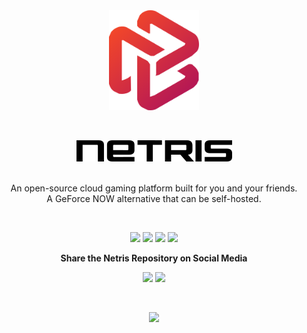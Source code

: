 <div align="center">
<div>

<img height="160" src="/assets/logo.png">

</div>

&nbsp;
&nbsp;

<div align="center" >

<picture>
  <source media="(prefers-color-scheme: dark)" srcset="/assets/logo-name-white.png">
  <source media="(prefers-color-scheme: light)" srcset="/assets/logo-name-black.png">
  <img alt="netris logo name" src="/assets/logo-name-black.png">
</picture>

</div>
&nbsp;
&nbsp;

An open-source cloud gaming platform built for you and your friends. <br/> A GeForce NOW alternative that can be self-hosted.<br/>

</div>

&nbsp;
&nbsp;
 <div align="center" >

[![][github-release-shield]][github-release-link]
[![][discord-shield]][discord-link]
[![][github-license-shield]][github-license-link]
[![][github-stars-shield]][github-stars-link]

**Share the Netris Repository on Social Media**

[![][share-x-shield]][share-x-link]
[![][share-reddit-shield]][share-reddit-link]

</div>
&nbsp;
&nbsp;

<div align="center" >

[![][image-overview]][website-link]

</div>

[github-release-link]: https://github.com/wanjohiryan/netris/releases
[github-release-shield]: https://img.shields.io/github/v/release/wanjohiryan/netris?color=369eff&labelColor=black&logo=github&style=flat-square
[discord-shield]: https://img.shields.io/discord/1080111004698021909?color=5865F2&label=discord&labelColor=black&logo=discord&logoColor=white&style=flat-square
[discord-link]: https://discord.com/invite/Y6etn3qKZ3
[github-license-shield]: https://img.shields.io/github/license/wanjohiryan/netris?color=white&labelColor=black&style=flat-square
[github-license-link]: https://github.com/wanjohiryan/netris/blob/main/LICENSE
[github-stars-shield]: https://img.shields.io/github/stars/wanjohiryan/netris?color=ffcb47&labelColor=black&style=flat-square
[github-stars-link]: https://github.com/wanjohiryan/netris/network/stargazers
[share-x-shield]: https://img.shields.io/badge/-share%20on%20x-black?labelColor=black&logo=x&logoColor=white&style=flat-square
[share-x-link]: https://twitter.com/intent/tweet?text=Hey%2C%20check%20out%20this%20Github%20repository.%20It%20is%20an%20open-source%20self-hosted%20Geforce%20Now%20alternative.&url=https%3A%2F%2Fgithub.com%2Fwanjohiryan%2Fnetris
[share-reddit-shield]: https://img.shields.io/badge/-share%20on%20reddit-black?labelColor=black&logo=reddit&logoColor=white&style=flat-square
[share-reddit-link]: https://www.reddit.com/submit?title=Hey%2C%20check%20out%20this%20Github%20repository.%20It%20is%20an%20open-source%20self-hosted%20Geforce%20Now%20alternative.&url=https%3A%2F%2Fgithub.com%2Fwanjohiryan%2Fnetris
[image-overview]: assets/image2.png
[website-link]: https://netris.me